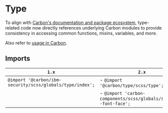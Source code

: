 # Type

To align with [Carbon's documentation and package ecosystem](https://github.com/carbon-design-system/carbon#getting-started), type-related code now directly references underlying Carbon modules to provide consistency in accessing common functions, mixins, variables, and more.

Also refer to [usage in Carbon](https://github.com/carbon-design-system/carbon/tree/main/packages/type#usage).

## Imports

| `1.x`                                                     | `2.x`                                                             |
| --------------------------------------------------------- | ----------------------------------------------------------------- |
| `@import '@carbon/ibm-security/scss/globals/type/index';` | - `@import '@carbon/type/scss/type';`                             |
|                                                           | - `@import 'carbon-components/scss/globals/scss/css--font-face';` |
